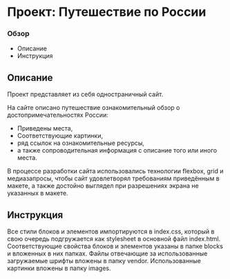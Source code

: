 # Проект: Путешествие по России

### Обзор
* Описание
* Инструкция

## Описание
Проект представляет из себя одностраничный сайт.

На сайте описано путешествие ознакомительный обзор о достопримечательностях России:
* Приведены места, 
* Соответствующие картинки, 
* ряд ссылок на ознакомительные ресурсы, 
* а также сопроводительная информация с описание того или иного места.

В процессе разработки сайта использовались технологии flexbox, grid и медиазапросы, 
чтобы сайт удовлетворял требованиям приведённым в макете,
а также достойно выглядел при разрешениях экрана не указанных в макете.

## Инструкция

Все стили блоков и элементов импортируются в index.css, который в свою очередь подгружается как stylesheet 
в основной файл index.html.
Соответствующие свойства блоков и элементов указаны в папке blocks и вложенных в них папках.
Файлы отвечающие за использованные загружаемые шрифты вложены в папку vendor.
Использованные картинки вложены в папку images.
